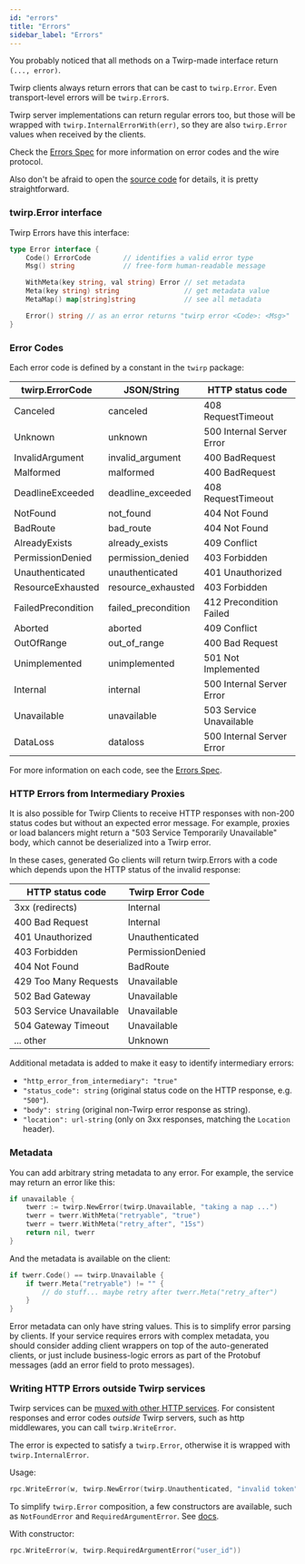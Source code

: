 ```yaml
---
id: "errors"
title: "Errors"
sidebar_label: "Errors"
---
```


You probably noticed that all methods on a Twirp-made interface return `(...,
error)`.

Twirp clients always return errors that can be cast to `twirp.Error`. Even
transport-level errors will be `twirp.Error`s.

Twirp server implementations can return regular errors too, but those
will be wrapped with `twirp.InternalErrorWith(err)`, so they are also
`twirp.Error` values when received by the clients.

Check the [Errors Spec](spec_v5.md) for more information on error
codes and the wire protocol.

Also don't be afraid to open the [source code](https://github.com/twitchtv/twirp/blob/master/errors.go)
for details, it is pretty straightforward.

### twirp.Error interface

Twirp Errors have this interface:
```go
type Error interface {
    Code() ErrorCode        // identifies a valid error type
    Msg() string            // free-form human-readable message

    WithMeta(key string, val string) Error // set metadata
    Meta(key string) string                // get metadata value
    MetaMap() map[string]string            // see all metadata

    Error() string // as an error returns "twirp error <Code>: <Msg>"
}
```

### Error Codes

Each error code is defined by a constant in the `twirp` package:

| twirp.ErrorCode    | JSON/String         |  HTTP status code
| ------------------ | ------------------- | ------------------
| Canceled           | canceled            | 408 RequestTimeout
| Unknown            | unknown             | 500 Internal Server Error
| InvalidArgument    | invalid_argument    | 400 BadRequest
| Malformed          | malformed           | 400 BadRequest
| DeadlineExceeded   | deadline_exceeded   | 408 RequestTimeout
| NotFound           | not_found           | 404 Not Found
| BadRoute           | bad_route           | 404 Not Found
| AlreadyExists      | already_exists      | 409 Conflict
| PermissionDenied   | permission_denied   | 403 Forbidden
| Unauthenticated    | unauthenticated     | 401 Unauthorized
| ResourceExhausted  | resource_exhausted  | 403 Forbidden
| FailedPrecondition | failed_precondition | 412 Precondition Failed
| Aborted            | aborted             | 409 Conflict
| OutOfRange         | out_of_range        | 400 Bad Request
| Unimplemented      | unimplemented       | 501 Not Implemented
| Internal           | internal            | 500 Internal Server Error
| Unavailable        | unavailable         | 503 Service Unavailable
| DataLoss           | dataloss            | 500 Internal Server Error

For more information on each code, see the [Errors Spec](spec_v5.md).

### HTTP Errors from Intermediary Proxies

It is also possible for Twirp Clients to receive HTTP responses with non-200 status
codes but without an expected error message. For example, proxies or load balancers
might return a "503 Service Temporarily Unavailable" body, which cannot be
deserialized into a Twirp error.

In these cases, generated Go clients will return twirp.Errors with a code which
depends upon the HTTP status of the invalid response:

| HTTP status code         |  Twirp Error Code
| ------------------------ | ------------------
| 3xx (redirects)          | Internal
| 400 Bad Request          | Internal
| 401 Unauthorized         | Unauthenticated
| 403 Forbidden            | PermissionDenied
| 404 Not Found            | BadRoute
| 429 Too Many Requests    | Unavailable
| 502 Bad Gateway          | Unavailable
| 503 Service Unavailable  | Unavailable
| 504 Gateway Timeout      | Unavailable
| ... other                | Unknown

Additional metadata is added to make it easy to identify intermediary errors:

* `"http_error_from_intermediary": "true"`
* `"status_code": string` (original status code on the HTTP response, e.g. `"500"`).
* `"body": string` (original non-Twirp error response as string).
* `"location": url-string` (only on 3xx responses, matching the `Location` header).

### Metadata

You can add arbitrary string metadata to any error. For example, the service may return an error like this:

```go
if unavailable {
    twerr := twirp.NewError(twirp.Unavailable, "taking a nap ...")
    twerr = twerr.WithMeta("retryable", "true")
    twerr = twerr.WithMeta("retry_after", "15s")
    return nil, twerr
}
```

And the metadata is available on the client:

```go
if twerr.Code() == twirp.Unavailable {
    if twerr.Meta("retryable") != "" {
        // do stuff... maybe retry after twerr.Meta("retry_after")
    }
}
```

Error metadata can only have string values. This is to simplify error parsing by clients.
If your service requires errors with complex metadata, you should consider adding client
wrappers on top of the auto-generated clients, or just include business-logic errors as
part of the Protobuf messages (add an error field to proto messages).

### Writing HTTP Errors outside Twirp services

Twirp services can be [muxed with other HTTP services](mux.md). For consistent responses 
and error codes _outside_ Twirp servers, such as http middlewares, you can call `twirp.WriteError`. 

The error is expected to satisfy a `twirp.Error`, otherwise it is wrapped with `twirp.InternalError`.

Usage:

```go
rpc.WriteError(w, twirp.NewError(twirp.Unauthenticated, "invalid token"))
```

To simplify `twirp.Error` composition, a few constructors are available, such as `NotFoundError` 
and `RequiredArgumentError`. See [docs](https://godoc.org/github.com/twitchtv/twirp#Error).

With constructor:

```go
rpc.WriteError(w, twirp.RequiredArgumentError("user_id"))
```
